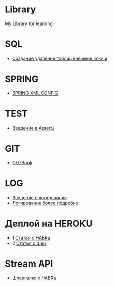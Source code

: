 # Library
My Library for learning
# SQL
- [Создание удаление таблиц внешние ключи](https://metanit.com/sql/mysql/2.5.php)
# SPRING
- [SPRING XML CONFIG ](https://beginner-mercenary.blogspot.com/2018/08/24-bean-c-xml.html)
# TEST
- [Введение в AssertJ](https://www.codeflow.site/ru/article/introduction-to-assertj)
# GIT
- [GIT-Book](https://git-scm.com/book/ru/v2)
# LOG
- [Введение в логирование](https://javarush.ru/groups/posts/2388-logirovanie-chto-kak-gde-i-chem)
- [Логирование более подробно](http://www.skipy.ru/useful/logging.html#log4j_sl)
# Деплой на HEROKU
- 1 [Статья с HABRа](https://habr.com/ru/post/232679/)
- 2 [Статья с Щей](https://xn--e1ai0c.xn--p1ai/article.php?id=11)
# Stream API
- [Шпаргалка с HABRа](https://habr.com/ru/company/luxoft/blog/270383/)
